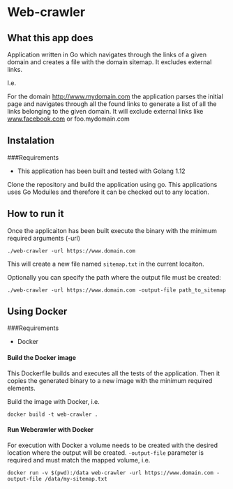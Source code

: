 # Web-crawler

What this app does
------------------

Application written in Go which navigates through the links of a given domain and creates a file with the domain sitemap. It excludes external links.

I.e. 

For the domain http://www.mydomain.com the application parses the initial page and navigates through all the found links to generate a list of all the links belonging to the given domain. It will exclude external links like www.facebook.com or foo.mydomain.com

## Instalation

###Requirements

- This application has been built and tested with Golang 1.12

Clone the repository and build the application using go. This applications uses Go Moduiles and therefore it can be checked out to any location.

## How to run it

Once the applicaiton has been built execute the binary with the minimum required arguments (-url)

`./web-crawler -url https://www.domain.com`

This will create a new file named `sitemap.txt` in the current locaiton. 

Optionally you can specify the path where the output file must be created:

`./web-crawler -url https://www.domain.com -output-file path_to_sitemap`

## Using Docker

###Requirements

- Docker
  
#### Build the Docker image

This Dockerfile builds and executes all the tests of the application. Then it copies the generated binary to a new image with the minimum required elements.

Build the image with Docker, i.e.

`docker build -t web-crawler .`

#### Run Webcrawler with Docker 

For execution with Docker a volume needs to be created with the desired location where the output will be created. `-output-file` parameter is required and must match the mapped volume, i.e.

`docker run -v $(pwd):/data web-crawler -url https://www.domain.com -output-file /data/my-sitemap.txt`

